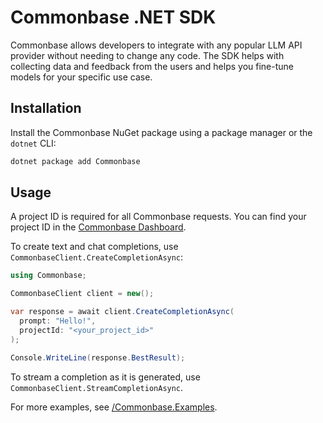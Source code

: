 # Commonbase .NET SDK

Commonbase allows developers to integrate with any popular LLM API provider
without needing to change any code. The SDK helps with collecting data and
feedback from the users and helps you fine-tune models for your specific use case.

## Installation

Install the Commonbase NuGet package using a package manager or the `dotnet` CLI:

```bash
dotnet package add Commonbase
```

## Usage

A project ID is required for all Commonbase requests. You can find your project ID
in the [Commonbase Dashboard](https://commonbase.com/).

To create text and chat completions, use `CommonbaseClient.CreateCompletionAsync`:

```c#
using Commonbase;

CommonbaseClient client = new();

var response = await client.CreateCompletionAsync(
  prompt: "Hello!",
  projectId: "<your_project_id>"
);

Console.WriteLine(response.BestResult);
```

To stream a completion as it is generated, use `CommonbaseClient.StreamCompletionAsync`.

For more examples, see [/Commonbase.Examples](https://github.com/commonbaseapp/commonbase-dotnet/tree/main/Commonbase.Examples).
